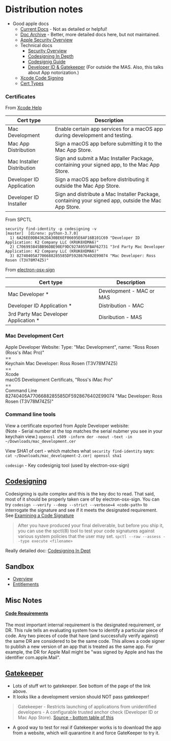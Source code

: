 # Distribution notes

* Good apple docs
	* [Current Docs](https://developer.apple.com/documentation) - Not as detailed or helpful!
	* [Doc Archive](https://developer.apple.com/library/archive/navigation/) - Better, more detailed docs here, but not maintained.
	* [Apple Security Overview](https://developer.apple.com/security/)
	* Technical docs
		* [Security Overview](https://developer.apple.com/library/archive/documentation/Security/Conceptual/Security_Overview/Introduction/Introduction.html#//apple_ref/doc/uid/TP30000976)
		* [Codesigning In Depth](https://developer.apple.com/security/)
		* [Codesignig Guide](https://developer.apple.com/library/archive/documentation/Security/Conceptual/CodeSigningGuide/Introduction/Introduction.html)
		* [Developer ID & Gatekeeper](https://developer.apple.com/developer-id/) (For outside the MAS. Also, this talks about App notorization.)
    * [Xcode Code Signing](https://help.apple.com/xcode/mac/current/#/dev3a05256b8)
    * [Cert Types](https://help.apple.com/xcode/mac/current/#/dev80c6204ec)

### Certificates
From [Xcode Help](https://help.apple.com/xcode/mac/current/#/dev80c6204ec)

Cert type | Description
--------- | -----------
Mac Development | Enable certain app services for a macOS app during development and testing.
Mac App Distribution | Sign a macOS app before submitting it to the Mac App Store.
Mac Installer Distribution | Sign and submit a Mac Installer Package, containing your signed app, to the Mac App Store.
Developer ID Application | Sign a macOS app before distributing it outside the Mac App Store.
Developer ID Installer | Sign and distribute a Mac Installer Package, containing your signed app, outside the Mac App Store.

From SPCTL
```
security find-identity -p codesigning -v                                                                                                       [master]  [direnv: python-3.7.0]
  1) 6A26EE0DB4362DA30BE6EF06695E6AF16B101C69 "Developer ID Application: K2 Company LLC (KRUK8XDMA6)"
  2) C706993845BB96DBE90EF9DC927A955FBAF62731 "3rd Party Mac Developer Application: K2 Company LLC (KRUK8XDMA6)"
  3) 82740405A7706688285585DF5928676402E99074 "Mac Developer: Ross Rosen (T3V78M74Z5)"
```

From [electron-osx-sign](https://mintkit.net/electron-userland/electron-osx-sign/guide/)

Cert type | Description
--------- | -----------
Mac Developer \* | Development - MAC or MAS
Developer ID Application \* | Distribution - MAC
3rd Party Mac Developer Application \* | Disribution - MAS


### Mac Development Cert

Apple Developer Website: Type: "Mac Development", name: "Ross Rosen (Ross's iMac Pro)"  
\==  
Keychain
Mac Developer: Ross Rosen (T3V78M74Z5)  
\==  
Xcode  
macOS Development Certificats, "Ross's iMac Pro"  
\==  
Command Line  
82740405A7706688285585DF5928676402E99074 "Mac Developer: Ross Rosen (T3V78M74Z5)"  

### Command line tools
View a certificate exported from Apple Developer webisite:  
(Note - Serial number at the top matches the serial nubmer you see in your keychain view.)
`openssl x509 -inform der -noout -text -in ~/Downloads/mac_development.cer`

View SHA1 of cert - which matches what `security find-identity` says:  
`cat ~/Downloads/mac_development-2.cer| openssl sha1`

`codesign` - Key codesignig tool (used by electron-osx-sign)

## [Codesigning](https://developer.apple.com/library/archive/documentation/Security/Conceptual/CodeSigningGuide/Introduction/Introduction.html#//apple_ref/doc/uid/TP40005929-CH1-SW1)
Codesigning is quite complex and this is the key doc to read. That said, most of it should be properly taken care of by electron-osx-sign. You can try `codesign --verify --deep --strict --verbose=4 <code-path>` to interrogate the signature and see if it meets the designated requirement. See [Examining a Code Signature](https://developer.apple.com/library/archive/documentation/Security/Conceptual/CodeSigningGuide/Procedures/Procedures.html#//apple_ref/doc/uid/TP40005929-CH4-SW2)
> After you have produced your final deliverable, but before you ship it, you can use the spctl(8) tool to test your code signatures against various system policies that the user may set.
`spctl --raw --assess --type execute <filename>`  

Really detailed doc: [Codesigning In Dept](https://developer.apple.com/library/archive/technotes/tn2206/_index.html)


## Sandbox
* [Overview](https://developer.apple.com/library/archive/documentation/Security/Conceptual/AppSandboxDesignGuide/AboutAppSandbox/AboutAppSandbox.html#//apple_ref/doc/uid/TP40011183)
* [Entitlements](https://developer.apple.com/library/archive/documentation/Miscellaneous/Reference/EntitlementKeyReference/Chapters/AboutEntitlements.html#//apple_ref/doc/uid/TP40011195)


## Misc Notes
#### [Code Requirements](https://developer.apple.com/library/archive/documentation/Security/Conceptual/CodeSigningGuide/AboutCS/AboutCS.html)
The most important internal requirement is the designated requirement, or DR. This rule tells an evaluating system how to identify a particular piece of code. Any two pieces of code that have (and successfully verify against) the same DR are considered to be the same code. This allows a code signer to publish a new version of an app that is treated as the same app. For example, the DR for Apple Mail might be "was signed by Apple and has the identifier com.apple.Mail". 

## [Gatekeeper](https://developer.apple.com/library/archive/documentation/Security/Conceptual/CodeSigningGuide/Procedures/Procedures.html#//apple_ref/doc/uid/TP40005929-CH4-SW2)
* Lots of stuff wrt to gatekeeper. See bottom of the page of the link above.
* It looks like a development version should NOT pass gatekeeper!  
> Gatekeeper - Restricts launching of applications from unidentified developers - A configurable trusted anchor check (Developer ID or Mac App Store). [Source - bottom table of this](https://developer.apple.com/library/archive/documentation/Security/Conceptual/CodeSigningGuide/AboutCS/AboutCS.html)
* A good way to test for real if Gatekeeper works is to download the app from a website, which will quarantine it and force GateKeeper to try it. 